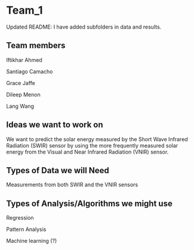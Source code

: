 # Team_1

Updated README: I have added subfolders in  data and results.

## Team members

Iftikhar Ahmed

Santiago Camacho

Grace Jaffe

Dileep Menon

Lang Wang

## Ideas we want to work on
We want to predict the solar energy measured by the Short Wave Infrared Radiation (SWIR) sensor by using the more frequently measured solar energy from the Visual and Near Infrared Radiation (VNIR) sensor.
## Types of Data we will Need
Measurements from both SWIR and the VNIR sensors
## Types of Analysis/Algorithms we might use
Regression 

Pattern Analysis

Machine learning (?)
